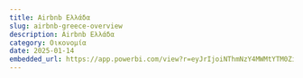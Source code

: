 ```yaml
---
title: Airbnb Ελλάδα 
slug: airbnb-greece-overview
description: Airbnb Ελλάδα
category: Οικονομία
date: 2025-01-14
embedded_url: https://app.powerbi.com/view?r=eyJrIjoiNThmNzY4MWMtYTM0Zi00ZTkyLTg5YjYtOGJkZDRkNmE0NDE0IiwidCI6IjAzMTVmMTIzLTFlOGQtNDVhYi04N2M0LWNlZTljODA1NTE4OSIsImMiOjl9
---
```


